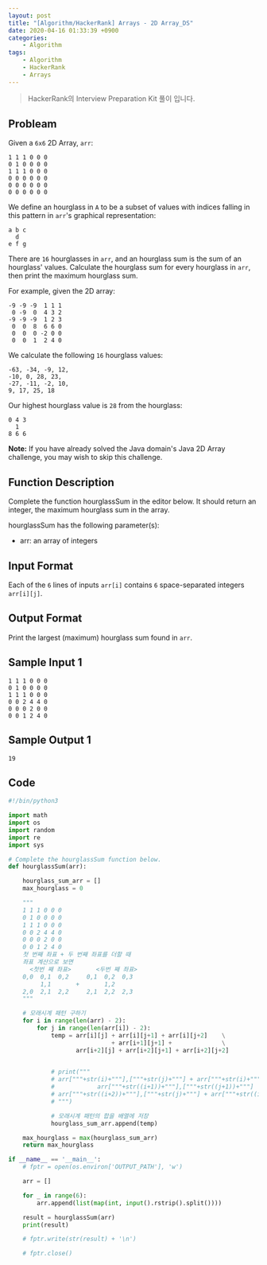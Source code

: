 ```yaml
---
layout: post
title: "[Algorithm/HackerRank] Arrays - 2D Array_DS"
date: 2020-04-16 01:33:39 +0900
categories: 
    - Algorithm
tags:
    - Algorithm
    - HackerRank
    - Arrays
---
```


> HackerRank의 Interview Preparation Kit 풀이 입니다.

<!-- more -->


## Probleam
Given a `6x6` 2D Array, `arr`:
```
1 1 1 0 0 0
0 1 0 0 0 0
1 1 1 0 0 0
0 0 0 0 0 0
0 0 0 0 0 0
0 0 0 0 0 0
```

We define an hourglass in `A` to be a subset of values with indices falling in this pattern in `arr`'s graphical representation:

```
a b c
  d
e f g
```

There are `16` hourglasses in `arr`, and an hourglass sum is the sum of an hourglass' values. Calculate the hourglass sum for every hourglass in `arr`, then print the maximum hourglass sum.

For example, given the 2D array:
```
-9 -9 -9  1 1 1 
 0 -9  0  4 3 2
-9 -9 -9  1 2 3
 0  0  8  6 6 0
 0  0  0 -2 0 0
 0  0  1  2 4 0
 ```

We calculate the following `16` hourglass values:
```
-63, -34, -9, 12, 
-10, 0, 28, 23, 
-27, -11, -2, 10, 
9, 17, 25, 18
```

Our highest hourglass value is `28` from the hourglass:
```
0 4 3
  1
8 6 6
```

**Note:** If you have already solved the Java domain's Java 2D Array challenge, you may wish to skip this challenge.

## Function Description
Complete the function hourglassSum in the editor below. It should return an integer, the maximum hourglass sum in the array.

hourglassSum has the following parameter(s):

- arr: an array of integers

## Input Format
Each of the `6` lines of inputs `arr[i]` contains `6` space-separated integers `arr[i][j]`.

## Output Format
Print the largest (maximum) hourglass sum found in `arr`.

## Sample Input 1
```
1 1 1 0 0 0
0 1 0 0 0 0
1 1 1 0 0 0
0 0 2 4 4 0
0 0 0 2 0 0
0 0 1 2 4 0
```


## Sample Output 1
```
19
```


## Code

```python
#!/bin/python3

import math
import os
import random
import re
import sys

# Complete the hourglassSum function below.
def hourglassSum(arr):

    hourglass_sum_arr = []
    max_hourglass = 0

    """
    1 1 1 0 0 0
    0 1 0 0 0 0
    1 1 1 0 0 0
    0 0 2 4 4 0
    0 0 0 2 0 0
    0 0 1 2 4 0
    첫 번째 좌표 + 두 번째 좌표를 더할 때
    좌표 계산으로 보면
      <첫번 째 좌표>       <두번 째 좌표>
    0,0  0,1  0,2     0,1  0,2  0,3
         1,1       +       1,2  
    2,0  2,1  2,2     2,1  2,2  2,3
    """

    # 모래시계 패턴 구하기
    for i in range(len(arr) - 2):
        for j in range(len(arr[i]) - 2):
            temp = arr[i][j] + arr[i][j+1] + arr[i][j+2]    \
                             + arr[i+1][j+1] +              \
                   arr[i+2][j] + arr[i+2][j+1] + arr[i+2][j+2]

            
            # print("""
            # arr["""+str(i)+"""],["""+str(j)+"""] + arr["""+str(i)+"""],["""+str((j+1))+"""] + arr["""+str(i)+"""],["""+str((j+2))+"""]
            #            arr["""+str((i+1))+"""],["""+str((j+1))+"""]
            # arr["""+str((i+2))+"""],["""+str(j)+"""] + arr["""+str((i+2))+"""],["""+str((j+1))+"""] + arr["""+str((i+2))+"""],["""+str((j+2))+"""]
            # """)

            # 모래시계 패턴의 합을 배열에 저장
            hourglass_sum_arr.append(temp)

    max_hourglass = max(hourglass_sum_arr)
    return max_hourglass

if __name__ == '__main__':
    # fptr = open(os.environ['OUTPUT_PATH'], 'w')

    arr = []

    for _ in range(6):
        arr.append(list(map(int, input().rstrip().split())))

    result = hourglassSum(arr)
    print(result)

    # fptr.write(str(result) + '\n')

    # fptr.close()
```
